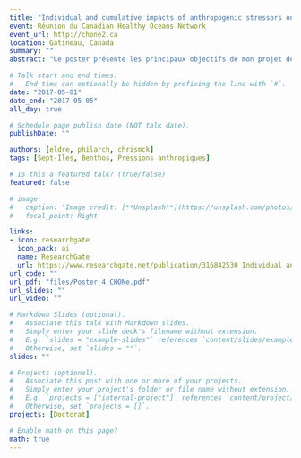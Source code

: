```yaml
---
title: "Individual and cumulative impacts of anthropogenic stressors on coastal ecosystems: the case of Sept-Îles, QC"
event: Réunion du Canadian Healthy Oceans Network
event_url: http://chone2.ca
location: Gatineau, Canada
summary: ""
abstract: "Ce poster présente les principaux objectifs de mon projet de Doctorat."

# Talk start and end times.
#   End time can optionally be hidden by prefixing the line with `#`.
date: "2017-05-01"
date_end: "2017-05-05"
all_day: true

# Schedule page publish date (NOT talk date).
publishDate: ""

authors: [eldre, philarch, chrismck]
tags: [Sept-Îles, Benthos, Pressions anthropiques]

# Is this a featured talk? (true/false)
featured: false

# image:
#   caption: 'Image credit: [**Unsplash**](https://unsplash.com/photos/bzdhc5b3Bxs)'
#   focal_point: Right

links:
- icon: researchgate
  icon_pack: ai
  name: ResearchGate
  url: https://www.researchgate.net/publication/316842530_Individual_and_cumulative_impacts_of_anthropogenic_stressors_on_coastal_ecosystems_the_case_of_Sept-Iles_QC
url_code: ""
url_pdf: "files/Poster_4_CHONe.pdf"
url_slides: ""
url_video: ""

# Markdown Slides (optional).
#   Associate this talk with Markdown slides.
#   Simply enter your slide deck's filename without extension.
#   E.g. `slides = "example-slides"` references `content/slides/example-slides.md`.
#   Otherwise, set `slides = ""`.
slides: ""

# Projects (optional).
#   Associate this post with one or more of your projects.
#   Simply enter your project's folder or file name without extension.
#   E.g. `projects = ["internal-project"]` references `content/project/deep-learning/index.md`.
#   Otherwise, set `projects = []`.
projects: [Doctorat]

# Enable math on this page?
math: true
---
```

